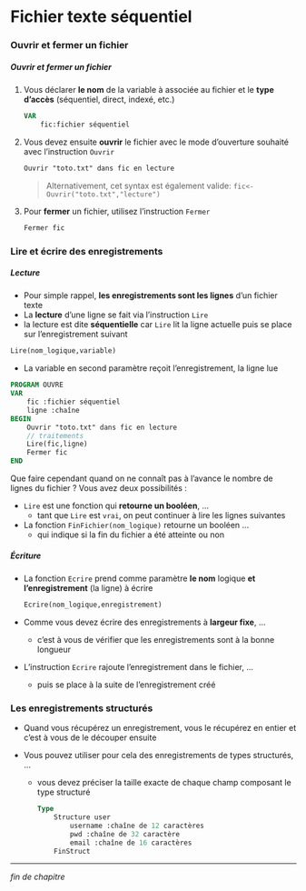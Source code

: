 # Fichier texte séquentiel

### Ouvrir et fermer un fichier

##### Ouvrir et fermer un fichier

1. Vous déclarer **le nom** de la variable à associée au fichier et le **type d’accès** (séquentiel, direct, indexé, etc.)

   ```pascal
   VAR
       fic:fichier séquentiel
   ```

2. Vous devez ensuite **ouvrir** le fichier avec le mode d’ouverture souhaité avec l’instruction `Ouvrir`

   ```pascal
   Ouvrir "toto.txt" dans fic en lecture
   ```

   > Alternativement, cet syntax est également valide: `fic<-Ouvrir("toto.txt","lecture")`

3. Pour **fermer** un fichier, utilisez l’instruction `Fermer`

   ```pascal
   Fermer fic
   ```

### Lire et écrire des enregistrements

##### Lecture

- Pour simple rappel, **les enregistrements sont les lignes** d’un fichier texte
- La **lecture** d’une ligne se fait via l’instruction `Lire`
- la lecture est dite **séquentielle** car `Lire` lit la ligne actuelle puis se place sur l’enregistrement suivant

```pascal
Lire(nom_logique,variable)
```

- La variable en second paramètre reçoit l’enregistrement, la ligne lue

```pascal
PROGRAM OUVRE
VAR
    fic :fichier séquentiel
    ligne :chaîne
BEGIN
    Ouvrir "toto.txt" dans fic en lecture
    // traitements
    Lire(fic,ligne)
    Fermer fic
END
```

Que faire cependant quand on ne connaît pas à l’avance le nombre de lignes du fichier ?
Vous avez deux possibilités :

- `Lire` est une fonction qui **retourne un booléen**, ...
  - tant que `Lire` est `vrai`, on peut continuer à lire les lignes suivantes
- La fonction `FinFichier(nom_logique)` retourne un booléen ...
  - qui indique si la fin du fichier a été atteinte ou non

##### Écriture

- La fonction `Ecrire` prend comme paramètre **le nom** logique **et l’enregistrement** (la ligne) à écrire

  ```pascal
  Ecrire(nom_logique,enregistrement)
  ```

- Comme vous devez écrire des enregistrements à **largeur fixe**, ...

  - c’est à vous de vérifier que les enregistrements sont à la bonne longueur

- L’instruction `Ecrire` rajoute l’enregistrement dans le fichier, ...
  - puis se place à la suite de l’enregistrement créé

### Les enregistrements structurés

- Quand vous récupérez un enregistrement, vous le récupérez en entier et c’est à vous de le découper ensuite
- Vous pouvez utiliser pour cela des enregistrements de types structurés, ...

  - vous devez préciser la taille exacte de chaque champ composant le type structuré

    ```pascal
    Type
        Structure user
            username :chaîne de 12 caractères
            pwd :chaîne de 32 caractère
            email :chaîne de 16 caractères
        FinStruct
    ```

---

_fin de chapitre_
